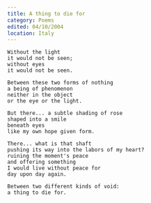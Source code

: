 ```yaml
---
title: A thing to die for
category: Poems
edited: 04/10/2004
location: Italy
---
```


    Without the light
    it would not be seen;
    without eyes
    it would not be seen.

    Between these two forms of nothing
    a being of phenomenon
    neither in the object
    or the eye or the light.

    But there... a subtle shading of rose
    shaped into a smile
    beneath eyes
    like my own hope given form.

    There... what is that shaft
    pushing its way into the labors of my heart?
    ruining the moment's peace
    and offering something
    I would live without peace for
    day upon day again.

    Between two different kinds of void:
    a thing to die for.


